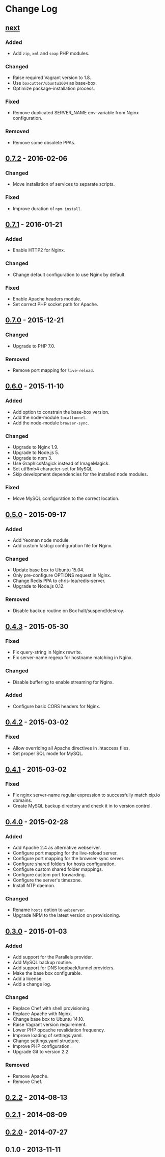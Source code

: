 # Change Log

## [next]

### Added
- Add `zip`, `xml` and `soap` PHP modules.

### Changed
- Raise required Vagrant version to 1.8.
- Use `boxcutter/ubuntu1604` as base-box.
- Optimize package-installation process.

### Fixed
- Remove duplicated SERVER_NAME env-variable from Nginx configuration.

### Removed
- Remove some obsolete PPAs.

## [0.7.2] - 2016-02-06

### Changed
- Move installation of services to separate scripts.

### Fixed
- Improve duration of `npm install`.

## [0.7.1] - 2016-01-21

### Added
- Enable HTTP2 for Nginx.

### Changed
- Change default configuration to use Nginx by default.

### Fixed
- Enable Apache headers module.
- Set correct PHP socket path for Apache.

## [0.7.0] - 2015-12-21

### Changed
- Upgrade to PHP 7.0.

### Removed
- Remove port mapping for `live-reload`.

## [0.6.0] - 2015-11-10

### Added
- Add option to constrain the base-box version.
- Add the node-module `localtunnel`.
- Add the node-module `browser-sync`.

### Changed
- Upgrade to Nginx 1.9.
- Upgrade to Node.js 5.
- Upgrade to npm 3.
- Use GraphicsMagick instead of ImageMagick.
- Set utf8mb4 character-set for MySQL.
- Skip development dependencies for the installed node modules.

### Fixed
- Move MySQL configuration to the correct location.

## [0.5.0] - 2015-09-17

### Added
- Add Yeoman node module.
- Add custom fastcgi configuration file for Nginx.

### Changed
- Update base box to Ubuntu 15.04.
- Only pre-configure OPTIONS request in Nginx.
- Change Redis PPA to chris-lea/redis-server.
- Upgrade to Node.js 0.12.

### Removed
- Disable backup routine on Box halt/suspend/destroy.

## [0.4.3] - 2015-05-30

### Fixed
- Fix query-string in Nginx rewrite.
- Fix server-name regexp for hostname matching in Nginx.

### Changed
- Disable buffering to enable streaming for Nginx.

### Added
- Configure basic CORS headers for Nginx.

## [0.4.2] - 2015-03-02

### Fixed
- Allow overriding all Apache directives in .htaccess files.
- Set proper SQL mode for MySQL.

## [0.4.1] - 2015-03-02

### Fixed
- Fix nginx server-name regular expression to successfully match xip.io domains.
- Create MySQL backup directory and check it in to version control.

## [0.4.0] - 2015-02-28

### Added
- Add Apache 2.4 as alternative webserver.
- Configure port mapping for the live-reload server.
- Configure port mapping for the browser-sync server.
- Configure shared folders for hosts configuration.
- Configure custom shared folder mappings.
- Configure custom port forwarding.
- Configure the server's timezone.
- Install NTP daemon.

### Changed
- Rename `hosts` option to `webserver`.
- Upgrade NPM to the latest version on provisioning.

## [0.3.0] - 2015-01-03

### Added
- Add support for the Parallels provider.
- Add MySQL backup routine.
- Add support for DNS loopback/tunnel providers.
- Make the base box configurable.
- Add a license.
- Add a change log.

### Changed
- Replace Chef with shell provisioning.
- Replace Apache with Nginx.
- Change base box to Ubuntu 14.10.
- Raise Vagrant version requirement.
- Lower PHP opcache revalidation frequency.
- Improve loading of settings.yaml.
- Change settings.yaml structure.
- Improve PHP configuration.
- Upgrade Git to version 2.2.

### Removed
- Remove Apache.
- Remove Chef.

## [0.2.2] - 2014-08-13

## [0.2.1] - 2014-08-09

## [0.2.0] - 2014-07-27

## 0.1.0 - 2013-11-11

[next]: https://github.com/thasmo/vagrant.box/compare/v0.7.2...HEAD
[0.7.2]: https://github.com/thasmo/vagrant.box/compare/v0.7.1...v0.7.2
[0.7.1]: https://github.com/thasmo/vagrant.box/compare/v0.7.0...v0.7.1
[0.7.0]: https://github.com/thasmo/vagrant.box/compare/v0.6.0...v0.7.0
[0.6.0]: https://github.com/thasmo/vagrant.box/compare/v0.5.0...v0.6.0
[0.5.0]: https://github.com/thasmo/vagrant.box/compare/v0.4.3...v0.5.0
[0.4.3]: https://github.com/thasmo/vagrant.box/compare/v0.4.2...v0.4.3
[0.4.2]: https://github.com/thasmo/vagrant.box/compare/v0.4.1...v0.4.2
[0.4.1]: https://github.com/thasmo/vagrant.box/compare/v0.4.0...v0.4.1
[0.4.0]: https://github.com/thasmo/vagrant.box/compare/v0.3.0...v0.4.0
[0.3.0]: https://github.com/thasmo/vagrant.box/compare/v0.2.2...v0.3.0
[0.2.2]: https://github.com/thasmo/vagrant.box/compare/v0.2.1...v0.2.2
[0.2.1]: https://github.com/thasmo/vagrant.box/compare/v0.2.0...v0.2.1
[0.2.0]: https://github.com/thasmo/vagrant.box/compare/v0.1.0...v0.2.0
